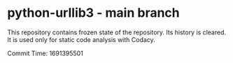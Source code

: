 # python-urllib3 - main branch

This repository contains frozen state of the repository.
Its history is cleared. It is used only for static code
analysis with Codacy.

Commit Time: 1691395501
